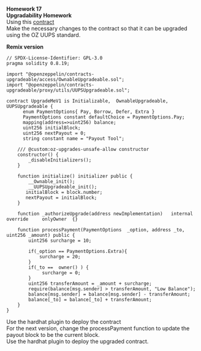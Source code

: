 **Homework 17**  
**Upgradability Homework**  
Using this [contract](https://gist.github.com/extropyCoder/11df000e4b0d7c94510fbd84e19f9650)  
Make the necessary changes to the contract so that it can be upgraded  
using the OZ UUPS standard.  

**Remix version**
``` solidity
// SPDX-License-Identifier: GPL-3.0
pragma solidity 0.8.19;

import "@openzeppelin/contracts-upgradeable/access/OwnableUpgradeable.sol";
import "@openzeppelin/contracts-upgradeable/proxy/utils/UUPSUpgradeable.sol";

contract UpgradeMeV1 is Initializable,  OwnableUpgradeable, UUPSUpgradeable {
      enum PaymentOptions{ Pay, Borrow, Defer, Extra }
      PaymentOptions constant defaultChoice = PaymentOptions.Pay;
      mapping(address=>uint256) balance;
      uint256 initialBlock;
      uint256 nextPayout = 0;
      string constant name = "Payout Tool";

    /// @custom:oz-upgrades-unsafe-allow constructor
    constructor() {
        _disableInitializers();
    }

    function initialize() initializer public {
        __Ownable_init();
        __UUPSUpgradeable_init();
       initialBlock = block.number;
       nextPayout = initialBlock;
    }

    function _authorizeUpgrade(address newImplementation)   internal override     onlyOwner  {}
    
    function processPayment(PaymentOptions  _option, address _to, uint256 _amount) public {
        uint256 surcharge = 10;

        if(_option == PaymentOptions.Extra){
            surcharge = 20;
        }
        if(_to ==  owner() ) {
             surcharge = 0;
        }
        uint256 transferAmount = _amount + surcharge; 
        require(balance[msg.sender] > transferAmount, "Low Balance"); 
        balance[msg.sender] = balance[msg.sender] - transferAmount;
        balance[_to] = balance[_to] + transferAmount; 
    }
}
```
Use the hardhat plugin to deploy the contract  
For the next version, change the processPayment function to update the  
payout block to be the current block.  
Use the hardhat plugin to deploy the upgraded contract.
